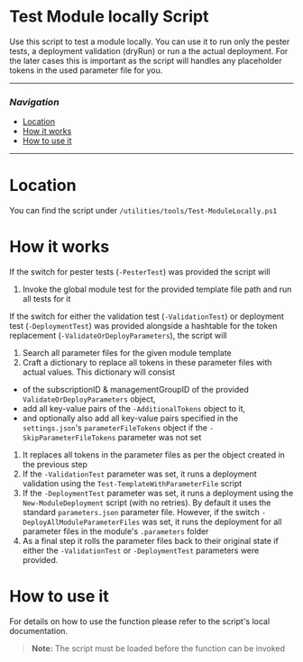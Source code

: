 # Test Module locally Script

Use this script to test a module locally. You can use it to run only the pester tests, a deployment validation (dryRun) or run a the actual deployment. For the later cases this is important as the script will handles any placeholder tokens in the used parameter file for you.

---

### _Navigation_

- [Location](#location)
- [How it works](#what-it-does)
- [How to use it](#how-to-use-it)

---
# Location

You can find the script under `/utilities/tools/Test-ModuleLocally.ps1`

# How it works

If the switch for pester tests (`-PesterTest`) was provided the script will
1. Invoke the global module test for the provided template file path and run all tests for it

If the switch for either the validation test (`-ValidationTest`) or deployment test (`-DeploymentTest`) was provided alongside a hashtable for the token replacement (`-ValidateOrDeployParameters`), the script will
1. Search all parameter files for the given module template
1. Craft a dictionary to replace all tokens in these parameter files with actual values. This dictionary will consist
  - of the subscriptionID & managementGroupID of the provided `ValidateOrDeployParameters` object,
  - add all key-value pairs of the `-AdditionalTokens` object to it,
  - and optionally also add all key-value pairs specified in the `settings.json`'s `parameterFileTokens` object if the `-SkipParameterFileTokens` parameter was not set
1. It replaces all tokens in the parameter files as per the object created in the previous step
1. If the `-ValidationTest` parameter was set, it runs a deployment validation using the `Test-TemplateWithParameterFile` script
1. If the `-DeploymentTest` parameter was set, it runs a deployment using the `New-ModuleDeployment` script (with no retries). By default it uses the standard `parameters.json` parameter file. However, if the switch `-DeployAllModuleParameterFiles` was set, it runs the deployment for all parameter files in the module's `.parameters` folder
1. As a final step it rolls the parameter files back to their original state if either the `-ValidationTest` or `-DeploymentTest` parameters were provided.

# How to use it

For details on how to use the function please refer to the script's local documentation.
> **Note:** The script must be loaded before the function can be invoked
